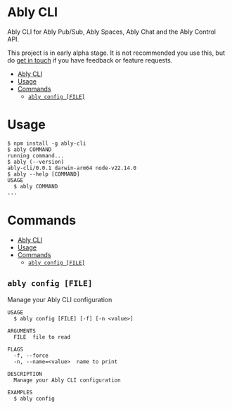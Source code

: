 # Ably CLI

Ably CLI for Ably Pub/Sub, Ably Spaces, Ably Chat and the Ably Control API.

This project is in early alpha stage. It is not recommended you use this, but do [get in touch](https://ably.com/contact) if you have feedback or feature requests.

<!-- toc -->
- [Ably CLI](#ably-cli)
- [Usage](#usage)
- [Commands](#commands)
  - [`ably config [FILE]`](#ably-config-file)
<!-- tocstop -->
# Usage
<!-- usage -->
```sh-session
$ npm install -g ably-cli
$ ably COMMAND
running command...
$ ably (--version)
ably-cli/0.0.1 darwin-arm64 node-v22.14.0
$ ably --help [COMMAND]
USAGE
  $ ably COMMAND
...
```
<!-- usagestop -->
# Commands
<!-- commands -->
- [Ably CLI](#ably-cli)
- [Usage](#usage)
- [Commands](#commands)
  - [`ably config [FILE]`](#ably-config-file)

## `ably config [FILE]`

Manage your Ably CLI configuration

```
USAGE
  $ ably config [FILE] [-f] [-n <value>]

ARGUMENTS
  FILE  file to read

FLAGS
  -f, --force
  -n, --name=<value>  name to print

DESCRIPTION
  Manage your Ably CLI configuration

EXAMPLES
  $ ably config
```
<!-- commandsstop -->
